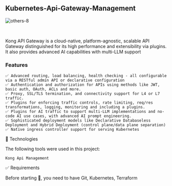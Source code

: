 ## Kubernetes-Api-Gateway-Management

![others-8](https://github.com/user-attachments/assets/4ff89b9b-78c6-4e2e-8eb1-30fbf4dd4cc9)

##
<br>
Kong API Gateway is a cloud-native, platform-agnostic, scalable API Gateway distinguished for its high performance and extensibility via plugins. It also provides advanced AI capabilities with multi-LLM support

### Features

```
✅ Advanced routing, load balancing, health checking - all configurable via a RESTful admin API or declarative configuration
✅ Authentication and authorization for APIs using methods like JWT, basic auth, OAuth, ACLs and more.
✅ Proxy, SSL/TLS termination, and connectivity support for L4 or L7 traffic.
✅ Plugins for enforcing traffic controls, rate limiting, req/res transformations, logging, monitoring and including a plugins.
✅ Plugins for AI traffic to support multi-LLM implementations and no-code AI use cases, with advanced AI prompt engineering.
✅ Sophisticated deployment models like Declarative Databaseless Deployment and Hybrid Deployment (control plane/data plane separation)
✅ Native ingress controller support for serving Kubernetes
```

🚀 Technologies

The following tools were used in this project:

    Kong Api Management 



✅ Requirements

Before starting 🏁, you need to have Git, Kubernetes, Terraform
